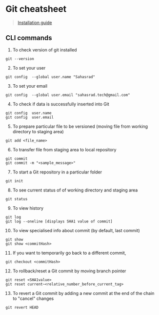 # Git cheatsheet

> [Installation guide](git-scm.com)

## CLI commands
1. To check version of git installed 
```
git --version 

```
2. To set your user 
```
git config  --global user.name "Sahasrad"
```
3. To set your email
```
git config  --global user.email "sahasrad.tech@gmail.com"
```
4. To check if data is successfully inserted into Git
```
git config  user.name
git config  user.email

```

5. To prepare particular file to be versioned (moving file from working directory to staging area)
```
git add <file_name>
```

6. To transfer file from staging area to local repository
```
git commit
git commit -m "<sample_message>"
```

7. To start a Git repository in a particular folder
```
git init
```

8. To see current status of of working directory and staging area
```
git status
```

9. To view history
```
git log
git log --oneline [displays SHA1 value of commit]
```

10. To view specialised info about commit (by default, last commit)
```
git show
git show <commitHash>
```

11. If you want to temporarily go back to a different commit,
```
git checkout <commitHash>
```

12. To rollback/reset a Git commit by moving branch pointer
```
git reset <SHA1value>
git reset current~<relative_number_before_current_tag>
```

13. To revert a Git commit by adding a new commit at the end of the chain to "cancel" changes
```
git revert HEAD
```



